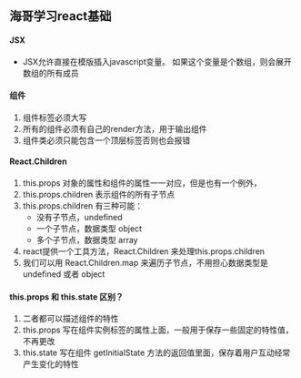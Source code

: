 ## 海哥学习react基础

#### JSX

* JSX允许直接在模版插入javascript变量。
    如果这个变量是个数组，则会展开数组的所有成员

#### 组件

1. 组件标签必须大写
2. 所有的组件必须有自己的render方法，用于输出组件
3. 组件类必须只能包含一个顶层标签否则也会报错

#### React.Children

1. this.props 对象的属性和组件的属性一一对应，但是也有一个例外，
2. this.props.children 表示组件的所有子节点
3. this.props.children 有三种可能：
     * 没有子节点，undefined
     * 一个子节点，数据类型 object
     * 多个子节点，数据类型 array
4. react提供一个工具方法，React.Children 来处理this.props.children
5. 我们可以用 React.Children.map 来遍历子节点，不用担心数据类型是undefined 或者 object
 
#### this.props 和 this.state 区别？
1. 二者都可以描述组件的特性
2. this.props 写在组件实例标签的属性上面，一般用于保存一些固定的特性值，不再更改
3. this.state 写在组件 getInitialState 方法的返回值里面，保存着用户互动经常产生变化的特性
